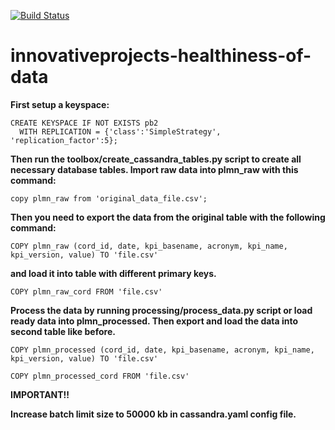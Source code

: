 [![Build Status](https://travis-ci.org/nokia-wroclaw/innovativeprojects-healthiness-of-data.svg?branch=devel)](https://travis-ci.org/nokia-wroclaw/innovativeprojects-healthiness-of-data)

# innovativeprojects-healthiness-of-data

**First setup a keyspace:**

    CREATE KEYSPACE IF NOT EXISTS pb2  
      WITH REPLICATION = {'class':'SimpleStrategy', 'replication_factor':5};  


**Then run the toolbox/create_cassandra_tables.py script to create all necessary database tables.
Import raw data into plmn_raw with this command:**

    copy plmn_raw from 'original_data_file.csv';

**Then you need to export the data from the original table with the following command:**

    COPY plmn_raw (cord_id, date, kpi_basename, acronym, kpi_name, kpi_version, value) TO 'file.csv'

**and load it into table with different primary keys.**

    COPY plmn_raw_cord FROM 'file.csv'

**Process the data by running processing/process_data.py script or load ready data into plmn_processed.
Then export and load the data into second table like before.**

    COPY plmn_processed (cord_id, date, kpi_basename, acronym, kpi_name, kpi_version, value) TO 'file.csv'

    COPY plmn_processed_cord FROM 'file.csv'

**IMPORTANT!!**

**Increase batch limit size to 50000 kb in cassandra.yaml config file.**
